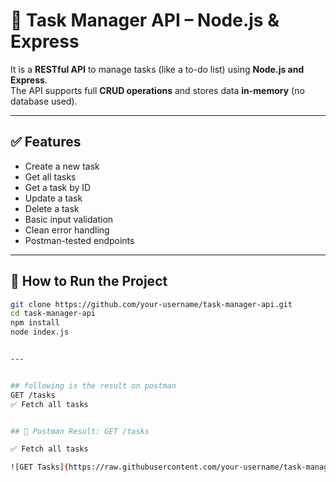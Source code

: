 # 📝 Task Manager API – Node.js & Express


It is a **RESTful API** to manage tasks (like a to-do list) using **Node.js and Express**.  
The API supports full **CRUD operations** and stores data **in-memory** (no database used).

---

## ✅ Features

- Create a new task
- Get all tasks
- Get a task by ID
- Update a task
- Delete a task
- Basic input validation
- Clean error handling
- Postman-tested endpoints

---

## 🚀 How to Run the Project

```bash
git clone https://github.com/your-username/task-manager-api.git
cd task-manager-api
npm install
node index.js


---


## following is the result on postman
GET /tasks
✅ Fetch all tasks


## 📸 Postman Result: GET /tasks

✅ Fetch all tasks

![GET Tasks](https://raw.githubusercontent.com/your-username/task-manager-api/main/screenshots/get-tasks.png)


